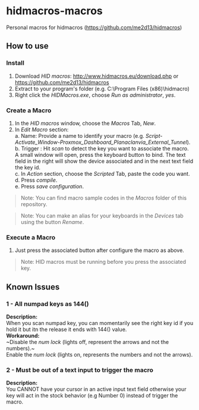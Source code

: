 # hidmacros-macros
Personal macros for hidmacros (https://github.com/me2d13/hidmacros)

## How to use
### Install
1. Download _HID macros_: 
http://www.hidmacros.eu/download.php or https://github.com/me2d13/hidmacros
2. Extract to your program's folder (e.g. C:\Program Files (x86)\hidmacro)
3. Right click the _HIDMacros.exe_, choose _Run as administrator_, _yes_.

### Create a Macro
1. In the _HID macros_ window, choose the _Macros_ Tab, _New_.
2. In _Edit Macro_ section:  
  a. Name: Provide a name to identify your macro (e.g. _Script-Activate_Window-Proxmox_Dashboard_Planaclanvia_External_Tunnel_).   
  b. Trigger : Hit _scan_ to detect the key you want to associate the macro. A small window will open, press the keyboard button to bind. The text field in the right will show the device associated and in the next text field the key id.   
   c. In _Action_ section, choose the _Scripted_ Tab, paste the code you want.     
   d. Press _compile_.  
   e. Press _save configuration_.   
   
 >Note: You can find macro sample codes in the _Macros_ folder of this repository.  
    
 >Note: You can make an alias for your keyboards in the _Devices_ tab using the button _Rename_.  
    
 ### Execute a Macro
 1. Just press the associated button after configure the macro as above.   
 
 >Note: HID macros must be running before you press the associated key. 
   
 ## Known Issues   
 ### 1 - All numpad keys as 144()   
 __Description:__   
 When you scan numpad key, you can momentarily see the right key id if you hold it but itn the release it ends with 144() value.  
 __Workaround:__  
~Disable the _num lock_ (lights off, represent the arrows and not the numbers).~   
Enable the _num lock_ (lights on, represents the numbers and not the arrows).  

 ### 2 - Must be out of a text input to trigger the macro  
 __Description:__   
 You CANNOT have your cursor in an active input text field otherwise your key will act in the stock behavior (e.g Number 0) instead of trigger the macro.

